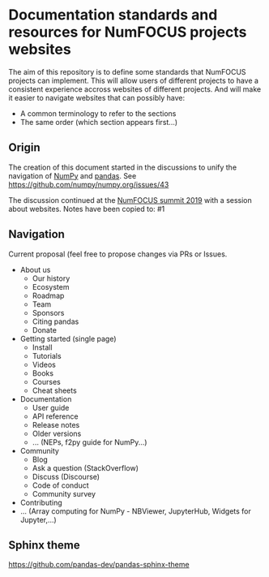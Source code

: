 # Documentation standards and resources for NumFOCUS projects websites

The aim of this repository is to define some standards that NumFOCUS projects can implement.
This will allow users of different projects to have a consistent experience accross websites
of different projects. And will make it easier to navigate websites that can possibly have:

- A common terminology to refer to the sections
- The same order (which section appears first...)

## Origin

The creation of this document started in the discussions to unify the navigation of
[NumPy](https://numpy.org/) and [pandas](https://pandas.pydata.org).
See https://github.com/numpy/numpy.org/issues/43

The discussion continued at the [NumFOCUS summit 2019](https://numfocus.org/summit2019)
with a session about websites. Notes have been copied to: #1

## Navigation

Current proposal (feel free to propose changes via PRs or Issues.

- About us
  - Our history
  - Ecosystem
  - Roadmap
  - Team
  - Sponsors
  - Citing pandas
  - Donate
- Getting started (single page)
  - Install
  - Tutorials
  - Videos
  - Books
  - Courses
  - Cheat sheets
- Documentation
  - User guide
  - API reference
  - Release notes
  - Older versions
  - ... (NEPs, f2py guide for NumPy...)
- Community
  - Blog
  - Ask a question (StackOverflow)
  - Discuss (Discourse)
  - Code of conduct
  - Community survey
- Contributing
- ... (Array computing for NumPy - NBViewer, JupyterHub, Widgets for Jupyter,...)

## Sphinx theme

https://github.com/pandas-dev/pandas-sphinx-theme
